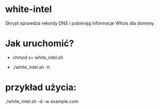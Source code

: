 # white-intel
Skrypt sprawdza rekordy DNS i pobierają informacje Whois dla domeny.

# Jak uruchomić?

- chmod x+ white_intel.sh

 - ./white_intel.sh -h

# przykład użycia: 
./white_intel.sh  -d -w example.com 
